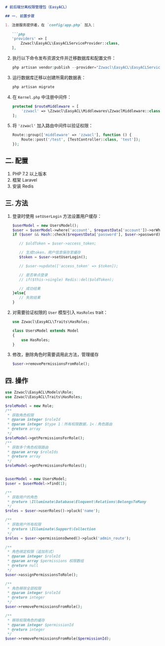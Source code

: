```markdown
# 前后端分离权限管理包（EasyACL）

## 一. 前置步骤

1. 注册服务提供者，在 `config/app.php` 加入：
   
   ```php
   'providers' => [
       Zzwacl\EasyACL\EasyACLServiceProvider::class,
   ],
   ```

2. 执行以下命令发布资源文件并迁移数据库和配置文件：

   ```php
   php artisan vendor:publish --provider="Zzwacl\EasyACL\EasyACLServiceProvider"
   ```

3. 运行数据库迁移以创建所需的数据表：

   ```php
   php artisan migrate
   ```

4. 在 `Kernel.php` 中注册中间件：

   ```php
   protected $routeMiddleware = [
       'zzwacl' => \Zzwacl\EasyACL\Middlewares\ZzwaclMiddleware::class,
   ];
   ```

5. 将 `'zzwacl'` 加入路由中间件以验证权限：

   ```php
   Route::group(['middleware' => 'zzwacl'], function () {
       Route::post('/test', [TestController::class, 'test']);
   });
   ```

## 二. 配置

1. PHP 7.2 以上版本
2. 框架 Laravel
3. 安装 Redis

## 三. 方法

1. 登录时使用 `setUserLogin` 方法设置用户缓存：

   ```php
   $userModel = new UsersModel();
   $user = $userModel->where('account', $requestData['account'])->orWhere('phone', $requestData['account'])->first();
   if ($user && Hash::check($requestData['password'], $user->password)) {

      // $oldToken = $user->access_token;

      // 生成token，用户信息保存至缓存
      $token = $user->setUserLogin();

      // $user->update(['access_token' => $token]);

      // 是否单点登录
      // if($this->single) Redis::del($oldToken);

      // 成功结果
   }else{
      // 失败结果
   }
   ```

2. 对需要验证权限的 `User` 模型引入 `HasRoles` trait：

   ```php
   use Zzwacl\EasyACL\Traits\HasRoles;
   
   class UsersModel extends Model
   {
       use HasRoles;
   }
   ```
3. 修改，删除角色时需要调用此方法，管理缓存

   ```php
   $user->removePermissionsFromRole();
   ```

## 四. 操作

   ```php
   use Zzwacl\EasyACL\Models\Role;
   use Zzwacl\EasyACL\Traits\HasRoles;

   $roleModel = new Role;
   /**
    * 获取角色权限
    * @param integer $roleId
    * @param integer $type 1：所有权限数据，1<：角色路由
    * @return array
    */ 
   $roleModel->getPermissionsForRole();
   /**
    * 获取多个角色权限路由
    * @param array $roleIds
    * @return array
    */
   $roleModel->getPermissionsForRoles();


   $userModel = new UsersModel;
   $user = $userModel->find(1);

   /**
    * 获取用户的角色
    * @return \Illuminate\Database\Eloquent\Relations\BelongsToMany
    */
   $roles = $user->userRoles()->pluck('name');

   /**
    * 获取用户所有权限
    * @return \Illuminate\Support\Collection
    */
   $roles = $user->permissionsOwned()->pluck('admin_route');

   /**
    * 角色绑定权限（追加形式）
    * @param integer $roleId
    * @param array $permissions 权限数组
    * @return null
    */
   $user->assignPermissionsToRole();

   /**
    * 角色移除全部权限
    * @param integer $roleId
    * @return integer
    */
   $user->removePermissionsFromRole();

   /**
    * 移除权限角色的缓存
    * @param integer $permissionId
    * @return integer
    */
   $user->removePermissionsFromRole($permissionId);
   ```

```